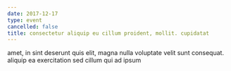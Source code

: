 ```yaml
---
date: 2017-12-17
type: event
cancelled: false
title: consectetur aliquip eu cillum proident, mollit. cupidatat
---
```

amet, in sint deserunt quis elit, magna nulla voluptate velit sunt consequat. aliquip ea exercitation sed cillum qui ad ipsum